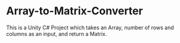 # Array-to-Matrix-Converter
This is a Unity C# Project which takes an Array, number of rows and columns as an input, and return a Matrix.
